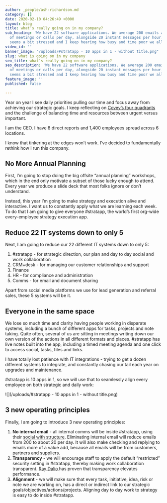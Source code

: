 ```yaml
---
author: _people/ash-richardson.md
category: []
date: 2020-02-10 04:26:49 +0000
layout: blog
title: what’s really going on in my company?
sub_heading: 'We have 22 software applications. We average 200 emails and 5 hours
  of meetings or calls per day, alongside 20 instant messages per hour.  Everyone
  seems a bit stressed and I keep hearing how busy and time poor we all are. '
video_id: ''
banner_image: "/uploads/#stratapp - 10 apps in 1 - without title.png"
slug: what is going on in my company
seo_title: what’s really going on in my company?
seo_description: 'We have 22 software applications. We average 200 emails and 5 hours
  of meetings or calls per day, alongside 20 instant messages per hour.  Everyone
  seems a bit stressed and I keep hearing how busy and time poor we all are. '
feature_image: ''
published: false

---
```

Year on year I see daily priorities pulling our time and focus away from achieving our strategic goals. I keep reflecting on [Covey’s four quadrants](https://en.wikipedia.org/wiki/The_7_Habits_of_Highly_Effective_People "The 7 Habits of Highly Effective People") and the challenge of balancing time and resources between urgent versus important.

I am the CEO. I have 8 direct reports and 1,400 employees spread across 6 locations.

I know that tinkering at the edges won’t work. I’ve decided to fundamentally rethink how I run this company.

## No More Annual Planning

First, I’m going to stop doing the big offsite “annual planning” workshops, which in the end only motivate a subset of those lucky enough to attend. Every year we produce a slide deck that most folks ignore or don’t understand.

Instead, this year I’m going to make strategy and execution alive and interactive. I want us to constantly apply what we are learning each week. To do that I am going to give everyone #stratapp, the world’s first org-wide every-employee strategy execution app.

## Reduce 22 IT systems down to only 5

Next, I am going to reduce our 22 different IT systems down to only 5:

1. #stratapp - for strategic direction, our plan and day to day social and work collaboration
2. CRM+desk - for managing our customer relationships and support
3. Finance
4. HR - for compliance and administration
5. Comms - for email and document sharing

Apart from social media platforms we use for lead generation and referral sales, these 5 systems will be it.

## Everyone in the same space

We lose so much time and clarity having people working in disparate systems, including a bunch of different apps for tasks, projects and note taking. Quite often, several of us are sitting in meetings writing down our own version of the actions in all different formats and places. #stratapp has live notes built into the app, including a timed meeting agenda and one click to access social, tasks, files and links.

I have totally lost patience with IT integrations - trying to get a dozen different systems to integrate, and constantly chasing our tail each year on upgrades and maintenance.

\#stratapp is 10 apps in 1, so we will use that to seamlessly align every employee on both strategic and daily work:

![](/uploads/#stratapp - 10 apps in 1 - without title.png)

## 3 new operating principles

Finally, I am going to introduce 3 new operating principles:

1. **No internal email** - all internal comms will be inside #stratapp, using their [social with structure](https://stratapp.ai/blog/atlassian-stride-social-with-structure/ "social with structure"). Eliminating internal email will reduce emails from 200 to about 20 per day. It will also make checking and replying to emails more of a value add, because all emails will be from customers, partners and suppliers.
2. **Transparency** - we will encourage staff to apply the default “restricted” security setting in #stratapp, thereby making work collaboration transparent. [Ray Dalio ](https://stratapp.ai/blog/radical-transparency/ "Ray Dalio | radical transparency")has proven that transparency elevates performance.
3. **Alignment** - we will make sure that every task, initiative, idea, risk or note we are working on, has a direct or indirect link to our strategic goals/objectives/actions/projects. Aligning day to day work to strategy is easy to do inside #stratapp.